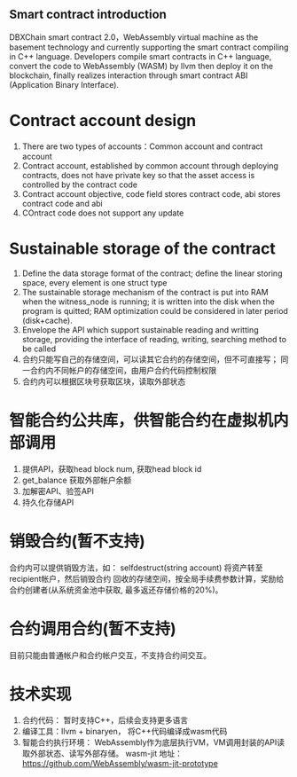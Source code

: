 ## Smart contract introduction

DBXChain smart contract 2.0，WebAssembly virtual machine as the basement technology and currently supporting the smart contract compiling in C++ language.
Developers compile smart contracts in C++ language, convert the code to WebAssembly (WASM) by llvm then deploy it on the blockchain, finally realizes interaction through smart contract ABI (Application Binary Interface).

# Contract account design
  1. There are two types of accounts：Common account and contract account
  2. Contract account, established by common account through deploying contracts, does not have private key so that the asset access is controlled by the contract code
  3. Contract account objective, code field stores contract code, abi stores contract code and abi
  4. COntract code does not support any update

# Sustainable storage of the contract
  1. Define the data storage format of the contract; define the linear storing space, every element is one struct type
  2. The sustainable storage mechanism of the contract is put into RAM when the witness_node is running; it is written into the disk when the program is quitted; RAM optimization could be considered in later period (disk+cache).
  3. Envelope the API which support sustainable reading and writting storage, providing the interface of reading, writing, searching method to be called
  4. 合约只能写自己的存储空间，可以读其它合约的存储空间，但不可直接写；  同一合约内不同帐户的存储空间，由用户合约代码控制权限
  5. 合约内可以根据区块号获取区块，读取外部状态

# 智能合约公共库，供智能合约在虚拟机内部调用
 1. 提供API，获取head block num,  获取head block id
 2. get_balance 获取外部帐户余额
 3. 加解密API、验签API
 4. 持久化存储API

# 销毁合约(暂不支持)
合约内可以提供销毁方法，如：
selfdestruct(string account) 将资产转至recipient帐户，然后销毁合约
回收的存储空间，按全局手续费参数计算，奖励给合约创建者(从系统资金池中获取,  最多返还存储价格的20%)。

# 合约调用合约(暂不支持)
目前只能由普通帐户和合约帐户交互，不支持合约间交互。

# 技术实现
1. 合约代码： 暂时支持C++，后续会支持更多语言
2. 编译工具：llvm + binaryen， 将C++代码编译成wasm代码
3. 智能合约执行环境： WebAssembly作为底层执行VM，VM调用封装的API读取外部状态、读写外部存储。 wasm-jit 地址：https://github.com/WebAssembly/wasm-jit-prototype

